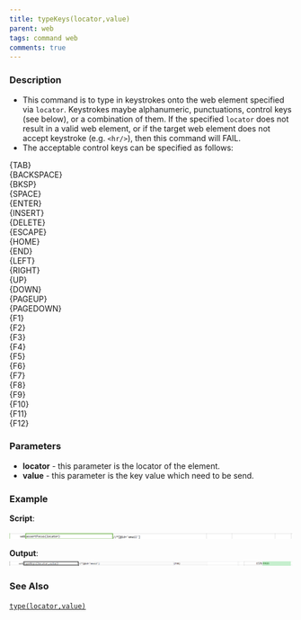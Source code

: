 ```yaml
---
title: typeKeys(locator,value)
parent: web
tags: command web
comments: true
---
```


### Description

- This command is to type in keystrokes onto the web element specified via `locator`.  Keystrokes maybe alphanumeric, punctuations, control keys (see below), or a combination of them.  If the specified `locator` does not result in a valid web element, or if the target web element does not accept keystroke (e.g. `<hr/>`), then this command will FAIL.
- The acceptable control keys can be specified as follows:

{TAB}  
{BACKSPACE}  
{BKSP}  
{SPACE}  
{ENTER}  
{INSERT}  
{DELETE}  
{ESCAPE}  
{HOME}  
{END}  
{LEFT}  
{RIGHT}  
{UP}  
{DOWN}  
{PAGEUP}  
{PAGEDOWN}  
{F1}  
{F2}  
{F3}  
{F4}  
{F5}  
{F6}  
{F7}  
{F8}  
{F9}  
{F10}  
{F11}  
{F12}

### Parameters

- **locator** - this parameter is the locator of the element.
- **value** - this parameter is the key value which need to be send.

### Example

**Script**:<br/>

![](image/typeKeys_01.png)

**Output**:<br/>
![](image/typeKeys_02.png)

### See Also

 [`type(locator,value)`](type(locator,value))
